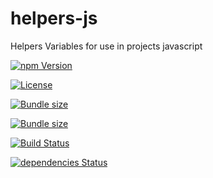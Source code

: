 # helpers-js

Helpers Variables for use in projects javascript

[![npm Version](https://img.shields.io/npm/v/helpers-js-ts.svg)](https://www.npmjs.com/package/helpers-js-ts)

[![License](https://img.shields.io/npm/l/helpers-js-ts.svg)](https://github.com/miguelsanz72/helpers-js/main/LICENSE)

[![Bundle size](https://badgen.net/bundlephobia/min/helpers-js-ts?label=size)](https://bundlephobia.com/result?p=helpers-js-ts)

[![Bundle size](https://badgen.net/bundlephobia/minzip/helpers-js-ts?label=gzip%20size)](https://bundlephobia.com/result?p=helpers-js-ts)

[![Build Status](https://travis-ci.com/neketabrain/helpers-js-ts.svg?branch=master)](https://travis-ci.com/neketabrain/helpers-js-ts)

[![dependencies Status](https://status.david-dm.org/gh/miguelsanz72/helpers-js.svg)](https://status.david-dm.org/gh/miguelsanz72)

